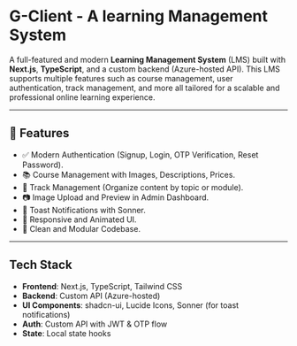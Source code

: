 # G-Client - A learning Management System

A full-featured and modern **Learning Management System** (LMS) built with **Next.js**, **TypeScript**, and a custom backend (Azure-hosted API). This LMS supports multiple features such as course management, user authentication, track management, and more all tailored for a scalable and professional online learning experience.

---

## 🚀 Features

- ✅ Modern Authentication (Signup, Login, OTP Verification, Reset Password).
- 📚 Course Management with Images, Descriptions, Prices.
- 🧩 Track Management (Organize content by topic or module).
- 📷 Image Upload and Preview in Admin Dashboard.
- 💬 Toast Notifications with Sonner.
- 🎨 Responsive and Animated UI.
- 📁 Clean and Modular Codebase.

---

## Tech Stack

- **Frontend**: Next.js, TypeScript, Tailwind CSS
- **Backend**: Custom API (Azure-hosted)
- **UI Components**: shadcn-ui, Lucide Icons, Sonner (for toast notifications)
- **Auth**: Custom API with JWT & OTP flow
- **State**: Local state hooks
